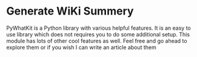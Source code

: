 # Generate WiKi Summery
 PyWhatKit is a Python library with various helpful features. It is an easy to use library which does not requires you to do some additional setup. This module has lots of other cool features as well. Feel free and go ahead to explore them or if you wish I can write an article about them

